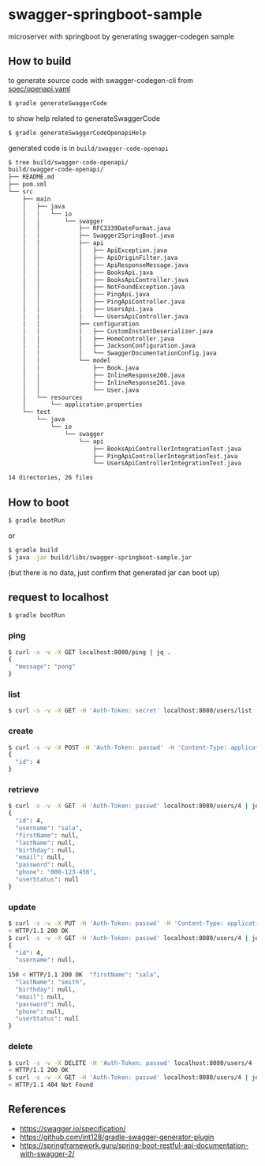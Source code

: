 # swagger-springboot-sample

microserver with springboot by generating swagger-codegen sample


## How to build

to generate source code with swagger-codegen-cli from [spec/openapi.yaml](spec/openapi.yaml)

```bash
$ gradle generateSwaggerCode
```

to show help related to generateSwaggerCode

```bash
$ gradle generateSwaggerCodeOpenapiHelp
```

generated code is in `build/swagger-code-openapi`

```bash
$ tree build/swagger-code-openapi/
build/swagger-code-openapi/
├── README.md
├── pom.xml
└── src
    ├── main
    │   ├── java
    │   │   └── io
    │   │       └── swagger
    │   │           ├── RFC3339DateFormat.java
    │   │           ├── Swagger2SpringBoot.java
    │   │           ├── api
    │   │           │   ├── ApiException.java
    │   │           │   ├── ApiOriginFilter.java
    │   │           │   ├── ApiResponseMessage.java
    │   │           │   ├── BooksApi.java
    │   │           │   ├── BooksApiController.java
    │   │           │   ├── NotFoundException.java
    │   │           │   ├── PingApi.java
    │   │           │   ├── PingApiController.java
    │   │           │   ├── UsersApi.java
    │   │           │   └── UsersApiController.java
    │   │           ├── configuration
    │   │           │   ├── CustomInstantDeserializer.java
    │   │           │   ├── HomeController.java
    │   │           │   ├── JacksonConfiguration.java
    │   │           │   └── SwaggerDocumentationConfig.java
    │   │           └── model
    │   │               ├── Book.java
    │   │               ├── InlineResponse200.java
    │   │               ├── InlineResponse201.java
    │   │               └── User.java
    │   └── resources
    │       └── application.properties
    └── test
        └── java
            └── io
                └── swagger
                    └── api
                        ├── BooksApiControllerIntegrationTest.java
                        ├── PingApiControllerIntegrationTest.java
                        └── UsersApiControllerIntegrationTest.java

14 directories, 26 files
```

## How to boot

```bash
$ gradle bootRun
```

or

```bash
$ gradle build
$ java -jar build/libs/swagger-springboot-sample.jar
```
(but there is no data, just confirm that generated jar can boot up)


## request to localhost

```bash
$ gradle bootRun
```

### ping

```bash
$ curl -s -v -X GET localhost:8080/ping | jq .
{
  "message": "pong"
}
```

### list

```bash
$ curl -s -v -X GET -H 'Auth-Token: secret' localhost:8080/users/list | jq .
```

### create

```bash
$ curl -s -v -X POST -H 'Auth-Token: passwd' -H 'Content-Type: application/json' localhost:8080/users/create -d '{"id": 4, "username": "sala", "phone": "000-123-456"}' | jq .
{
  "id": 4
}
```

### retrieve

```bash
$ curl -s -v -X GET -H 'Auth-Token: passwd' localhost:8080/users/4 | jq .
{
  "id": 4,
  "username": "sala",
  "firstName": null,
  "lastName": null,
  "birthday": null,
  "email": null,
  "password": null,
  "phone": "000-123-456",
  "userStatus": null
}
```

### update

```bash
$ curl -s -v -X PUT -H 'Auth-Token: passwd' -H 'Content-Type: application/json' localhost:8080/users/4 -d '{"firstName": "sala", "lastName": "smith"}' | jq .
< HTTP/1.1 200 OK
$ curl -s -v -X GET -H 'Auth-Token: passwd' localhost:8080/users/4 | jq .
{
  "id": 4,
  "username": null,
.
150 < HTTP/1.1 200 OK  "firstName": "sala",
  "lastName": "smith",
  "birthday": null,
  "email": null,
  "password": null,
  "phone": null,
  "userStatus": null
}
```

### delete

```bash
$ curl -s -v -X DELETE -H 'Auth-Token: passwd' localhost:8080/users/4 | jq .
< HTTP/1.1 200 OK
$ curl -s -v -X GET -H 'Auth-Token: passwd' localhost:8080/users/4 | jq .
< HTTP/1.1 404 Not Found
```

## References

* https://swagger.io/specification/
* https://github.com/int128/gradle-swagger-generator-plugin
* https://springframework.guru/spring-boot-restful-api-documentation-with-swagger-2/


